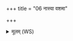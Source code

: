 +++
title = "06 नास्या वशमा"

+++
<details><summary>मूलम् (WS)</summary>

नास्या वशमा रुन्धेद् देवा मनुष्या उत ।  
वशं यदन्वैद् ब्रह्मणा तस्मादेषाभवद्वशा ॥ ६ ॥
</details>
